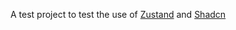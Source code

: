 A test project to test the use of [Zustand](https://zustand.docs.pmnd.rs/getting-started/introduction) and [Shadcn](https://ui.shadcn.com/)
